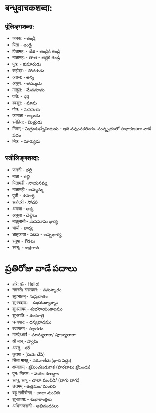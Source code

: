 # बन्धुवाचकशब्दा:
## पूंलिङ्गशब्दा: 
* जनक: - తండ్రి 
* पिता - తండ్రి 
* पितामह: -  జేజి - తండ్రికి తండ్రి 
* मातामह: - తాత - తల్లికి తండ్రి 
* पुत्र: - కుమారుడు 
* सहोदर: - సోదరుడు 
* अग्रज: - అన్న 
* अनुज: - తమ్ముడు 
* मातुल: - మేనమామ 
* पति: - భర్త
* श्वशुर: - మామ 
* पौत्र: - మనమడు
* जामाता - అల్లుడు
* स्नेहित: - మిత్రుడు 
* मित्रम् - మిత్రుడు/స్నేహితుడు - ఇది నపుంసకలింగం. సంస్కృతంలో  సాధారణoగా వాడే పదం 
* मित्र: - సూర్యుడు

## स्त्रीलिङ्गशब्दा: 
* जननी - తల్లి 
* माता - తల్లి 
* पितामही - నాయనమ్మ 
* मातामही - అమ్మమ్మ 
* पुत्री - కుమార్తె 
* सहोदरी - సోదరి 
* अग्रजा - అక్క 
* अनुजा - చెల్లెలు 
* मातुलानी - మేనమామ భార్య 
* भार्या - భార్య 
* भ्रातृजाया - వదిన  - అన్న భార్య 
* स्नुषा - కోడలు 
* श्वश्रू: - అత్తగారు 

# ప్రతిరోజు వాడే పదాలు 

* हरि: ॐ - Hello!
* नमस्ते/ नमस्कार: - నమస్కారం 
* सुप्रभातम् - సుప్రభాతం 
* शुभमद्याह्न: - శుభమద్యాహ్నం 
* शुभसायम्  - శుభసాయంకాలము 
* शुभरात्रि: - శుభరాత్రి 
* धन्यवाद: - ధన్యవాదము 
* स्वागतम् - స్వాగతం 
* मान्ये/आर्ये - మాన్యులారా/ పూజ్యులారా 
* श्री मान्  - స్వామి 
* अस्तु - సరే 
* कृपया - (దయ చేసి)
* चिंता मास्तु - పరవాలేదు (భాద వద్దు)
* क्षम्यताम् - క్షమించబడుగాక (పొరబాటు క్షమించు)
* पुन: मिलाम: - మరల కలుద్దాం 
* साधु, साधु - చాలా మంచిది/ (బాగు బాగు)
* उत्तमम् - ఉత్తమం/ మంచిది 
* बहु समीचीनम् - చాలా మంచిది 
* शुभाशया: - శుభాకాంక్షలు 
* अभिनन्दनानी - అభినందనలు 
